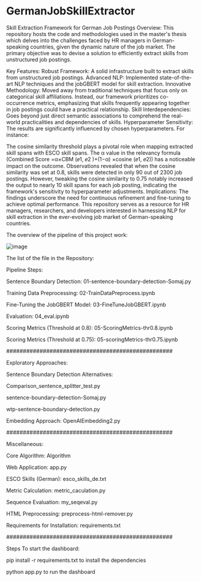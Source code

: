 # GermanJobSkillExtractor
Skill Extraction Framework for German Job Postings
Overview:
This repository hosts the code and methodologies used in the master's thesis which delves into the challenges faced by HR managers in German-speaking countries, given the dynamic nature of the job market. The primary objective was to devise a solution to efficiently extract skills from unstructured job postings.

Key Features:
Robust Framework: A solid infrastructure built to extract skills from unstructured job postings.
Advanced NLP: Implemented state-of-the-art NLP techniques and the jobGBERT model for skill extraction.
Innovative Methodology: Moved away from traditional techniques that focus only on categorical skill affiliations. Instead, our framework prioritizes co-occurrence metrics, emphasizing that skills frequently appearing together in job postings could have a practical relationship.
Skill Interdependencies: Goes beyond just direct semantic associations to comprehend the real-world practicalities and dependencies of skills.
Hyperparameter Sensitivity:
The results are significantly influenced by chosen hyperparameters. For instance:

The cosine similarity threshold plays a pivotal role when mapping extracted skill spans with ESCO skill spans.
The α value in the relevancy formula (Combined Score =α×CBM (𝑒1, 𝑒2 )+(1−α) ×cosine (𝑒1, 𝑒2)) has a noticeable impact on the outcome.
Observations revealed that when the cosine similarity was set at 0.8, skills were detected in only 90 out of 2300 job postings. However, tweaking the cosine similarity to 0.75 notably increased the output to nearly 10 skill spans for each job posting, indicating the framework's sensitivity to hyperparameter adjustments.
Implications:
The findings underscore the need for continuous refinement and fine-tuning to achieve optimal performance. This repository serves as a resource for HR managers, researchers, and developers interested in harnessing NLP for skill extraction in the ever-evolving job market of German-speaking countries.

The overview of the pipeline of this project work:

![image](https://github.com/karampanah927/GermanJobSkillExtractor/assets/94730928/79100010-863b-4fa4-9921-fe319f74113e)




The list of the file in the Repository:

Pipeline Steps:

Sentence Boundary Detection: 01-sentence-boundary-detection-Somaj.py

Training Data Preprocessing: 02-TrainDataPreprocess.ipynb

Fine-Tuning the JobGBERT Model: 03-FineTuneJobGBERT.ipynb

Evaluation: 04_eval.ipynb

Scoring Metrics (Threshold at 0.8): 05-ScoringMetrics-thr0.8.ipynb

Scoring Metrics (Threshold at 0.75): 05-scoringMetrics-thr0.75.ipynb

##################################################

Exploratory Approaches:

Sentence Boundary Detection Alternatives:

Comparison_sentence_splitter_test.py

sentence-boundary-detection-Somaj.py

wtp-sentence-boundary-detection.py

Embedding Approach: OpenAIEmbedding2.py

##################################################

Miscellaneous:

Core Algorithm: Algorithm

Web Application: app.py

ESCO Skills (German): esco_skills_de.txt

Metric Calculation: metric_caculation.py

Sequence Evaluation: my_seqeval.py

HTML Preprocessing: preprocess-html-remover.py

Requirements for Installation: requirements.txt

##################################################

Steps To start the dashboard:

pip install -r requirements.txt to install the dependencies

python app.py to run the dashboard
